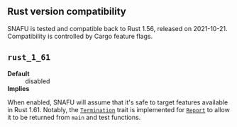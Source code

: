 ## Rust version compatibility

SNAFU is tested and compatible back to Rust 1.56, released on
2021-10-21. Compatibility is controlled by Cargo feature flags.

<style>
.snafu-ff-meta>dt {
  font-weight: bold;
}
.snafu-ff-meta>*>p {
  margin: 0;
}
</style>

## `rust_1_61`

<dl class="snafu-ff-meta">
<dt>Default</dt>
<dd>disabled</dd>
<dt>Implies</dt>
<dd>
</dd>
</dl>

When enabled, SNAFU will assume that it's safe to target features
available in Rust 1.61. Notably, the [`Termination`][] trait is
implemented for [`Report`][] to allow it to be returned from `main`
and test functions.

[`Termination`]: std::process::Termination
[`Report`]: crate::Report
